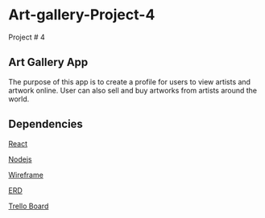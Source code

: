 # Art-gallery-Project-4
Project # 4

## Art Gallery App
The purpose of this app is to create a profile for users to view artists and
artwork online.  User can also sell and buy artworks from artists around the world.

## Dependencies
[React](https://reactjs.org/)

[Nodejs](https://nodejs.org/)

[Wireframe](https://user-images.githubusercontent.com/46980815/63187173-3a41de00-c02c-11e9-84a9-079a00f931fb.jpg)

[ERD](https://user-images.githubusercontent.com/46980815/63188021-53e42500-c02e-11e9-8421-fd7f9ee80314.jpg)





[Trello Board](https://trello.com/b/4ngI3hPk/project-4-art-app)
